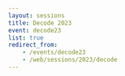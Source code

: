 ```yaml
---
layout: sessions
title: Decode 2023
event: decode23
list: true
redirect_from:
    - /events/decode23
    - /web/sessions/2023/decode
---
```

